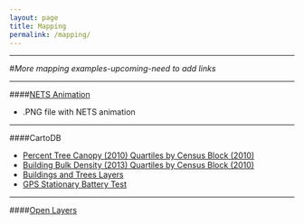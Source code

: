 ```yaml
---
layout: page
title: Mapping
permalink: /mapping/
---
```


<!--This is the base Jekyll theme. You can find out more info about customizing your Jekyll theme, as well as basic Jekyll usage documentation at [jekyllrb.com](http://jekyllrb.com/)

You can find the source code for the Jekyll new theme at: [github.com/jglovier/jekyll-new](https://github.com/jglovier/jekyll-new)

You can find the source code for Jekyll at [github.com/jekyll/jekyll](https://github.com/jekyll/jekyll)-->

---

#*More mapping examples-upcoming-need to add links*

---

####[NETS Animation](http://nygeog.github.io/maps/nets_animation.html)
* .PNG file with NETS animation

---

####CartoDB

* [Percent Tree Canopy (2010) Quartiles by Census Block (2010)](http://nygeog.github.io/maps/treecanopy.html)
* [Building Bulk Density (2013) Quartiles by Census Block (2010)](http://nygeog.github.io/maps/buildingbulkdensity.html)
* [Buildings and Trees Layers](http://nygeog.github.io/maps/buildingstrees.html)
* [GPS Stationary Battery Test](http://nygeog.github.io/maps/gpsstationary.html)

---

####[Open Layers](http://nygeog.github.io/maps/openlayers.html)

